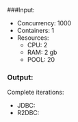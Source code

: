 ###Input:
- Concurrency: 1000
- Containers: 1
- Resources:
  - CPU: 2
  - RAM: 2 gb
  - POOL: 20

### Output:
Complete iterations:

- JDBC: 
- R2DBC: 
